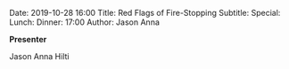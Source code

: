 Date: 2019-10-28 16:00
Title: Red Flags of Fire-Stopping
Subtitle: 
Special: 
Lunch:
Dinner: 17:00
Author: Jason Anna

**Presenter**

Jason Anna
Hilti